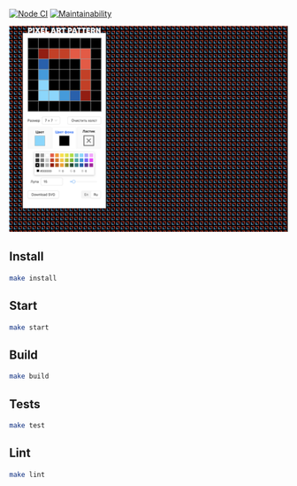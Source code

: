 [![Node CI](https://github.com/Fedinyak/pixel-art-pattern/workflows/Node%20CI/badge.svg)](https://github.com/Fedinyak/pixel-art-pattern/actions)
[![Maintainability](https://api.codeclimate.com/v1/badges/211207c2d781528cbbc5/maintainability)](https://codeclimate.com/github/Fedinyak/pixel-art-pattern/maintainability)

<img width="1142" alt="pixel-art-pattern-screenshot" src="/src/img/pixel-art-pattern-screenshot.png">

## Install

```sh
make install
```

## Start

```sh
make start
```

## Build

```sh
make build
```

## Tests

```sh
make test
```

## Lint

```sh
make lint
```
